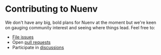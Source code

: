 # Contributing to Nuenv

We don't have any big, bold plans for Nuenv at the moment but we're keen on gauging community interest and seeing where things lead.
Feel free to:

- [File issues][issues]
- Open [pull requests][prs]
- Participate in [discussions]

[discussions]: https://github.com/DeterminateSystems/nuenv/discussions
[issues]: https://github.com/DeterminateSystems/nuenv/issues
[prs]: https://github.com/DeterminateSystems/nuenv/prs
